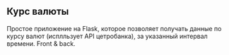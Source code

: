 ## Курс валюты
 
Простое приложение на Flask, которое позволяет получать данные по курсу валют (исплльзует API цетробанка), за указанный интервал времени. Front & back.
